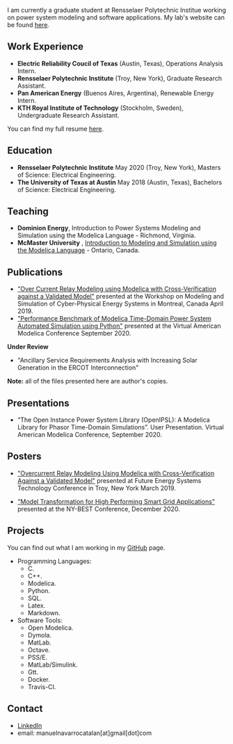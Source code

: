 I am currently a graduate student at Rensselaer Polytechnic Institue working on power system modeling and software applications. My lab's website can be found [here](https://alsetlab.github.io/).

## Work Experience
- **Electric Reliability Coucil of Texas** (Austin, Texas), Operations Analysis Intern.
- **Rensselaer Polytechnic Institute** (Troy, New York), Graduate Research Assistant.
- **Pan American Energy** (Buenos Aires, Argentina), Renewable Energy Intern.
- **KTH Royal Institute of Technology** (Stockholm, Sweden), Undergraduate Research Assistant.

You can find my full resume [here](./Files/MENCResume.pdf).

## Education

- **Rensselaer Polytechnic Institute** May 2020 (Troy, New York), Masters of Science: Electrical Engineering.
- **The University of Texas at Austin** May 2018 (Austin, Texas), Bachelors of Science: Electrical Engineering.

## Teaching
 - **Dominion Energy**,  Introduction to Power Systems Modeling and Simulation using the Modelica Language - Richmond, Virginia.
 - **McMaster University** , [Introduction to Modeling and Simulation using the Modelica Language](https://energy.mcmaster.ca/alsetlab-modelica-workshop-hosted-by-mies/) - Ontario, Canada.


## Publications

- ["Over Current Relay Modeling using Modelica with Cross-Verification against a Validated Model"](Files/Publication1.pdf) presented at the Workshop on Modeling and Simulation of Cyber-Physical Energy Systems in Montreal, Canada April 2019.
- ["Performance Benchmark of Modelica Time-Domain Power System Automated Simulation using Python"](Files/Publication2.pdf) presented at the Virtual American Modelica Conference September 2020.

**Under Review**

- "Ancillary Service Requirements Analysis with Increasing Solar Generation in the ERCOT Interconnection"

**Note:** all of the files presented here are author's copies.

## Presentations

- “The Open Instance Power System Library (OpenIPSL): A Modelica Library for Phasor Time-Domain Simulations”. User Presentation. Virtual American Modelica Conference, September 2020.

## Posters

- ["Overcurrent Relay Modeling Using Modelica with Cross-Verification Against a Validated Model"](Files/OverCurrentRelay.pdf) presented at Future Energy Systems Technology Conference in Troy, New York March 2019.

- ["Model Transformation for High Performing Smart Grid Applications"](https://www.youtube.com/watch?v=HX4KDLhzN0Y) presented at the NY-BEST Conference, December 2020. 




## Projects 
You can find out what I am working in my [GitHub](https://github.com/ManuelNvro) page.
- Programming Languages:
  - C.
  - C++.
  - Modelica.
  - Python.
  - SQL.
  - Latex.
  - Markdown.
- Software Tools:
  - Open Modelica.
  - Dymola.
  - MatLab.
  - Octave.
  - PSS/E.
  - MatLab/Simulink.
  - Gtt.
  - Docker.
  - Travis-CI.

## Contact
- [LinkedIn](https://www.linkedin.com/in/manuel-navarro-catalan/)
- email: manuelnavarrocatalan[at]gmail[dot]com

